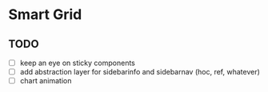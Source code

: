 # Smart Grid

## TODO

- [ ] keep an eye on sticky components
- [ ] add abstraction layer for sidebarinfo and sidebarnav (hoc, ref, whatever)
- [ ] chart animation
